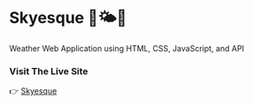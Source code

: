 # Skyesque 🔆🌤️🌈
Weather Web Application using HTML, CSS, JavaScript, and API
### Visit The Live Site

👉 [Skyesque](https://skyesque.netlify.app/)


